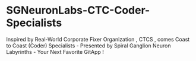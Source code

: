 # SGNeuronLabs-CTC-Coder-Specialists
Inspired by Real-World Corporate Fixer Organization , CTCS , comes Coast to Coast (Coder) Specialists  -  Presented by Spiral Ganglion Neuron Labyrinths - Your Next Favorite GitApp !
